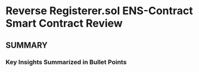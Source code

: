 # Reverse Registerer.sol ENS-Contract Smart Contract Review
## SUMMARY
### Key Insights Summarized in Bullet Points